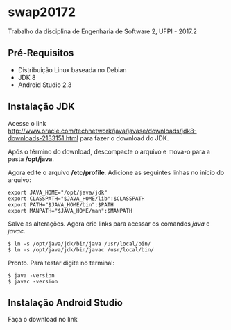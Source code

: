 # swap20172
Trabalho da disciplina de Engenharia de Software 2, UFPI - 2017.2

## Pré-Requisitos

* Distribuição Linux baseada no Debian
* JDK 8
* Android Studio 2.3

## Instalação JDK

Acesse o link http://www.oracle.com/technetwork/java/javase/downloads/jdk8-downloads-2133151.html para fazer o download do JDK.

Após o término do download, descompacte o arquivo e mova-o para a pasta **/opt/java**.

Agora edite o arquivo **/etc/profile**. Adicione as seguintes linhas no início do arquivo:

~~~
export JAVA_HOME="/opt/java/jdk"
export CLASSPATH="$JAVA_HOME/lib":$CLASSPATH
export PATH="$JAVA_HOME/bin":$PATH
export MANPATH="$JAVA_HOME/man":$MANPATH
~~~

Salve as alterações. Agora crie links para acessar os comandos *java* e *javac*.

~~~
$ ln -s /opt/java/jdk/bin/java /usr/local/bin/
$ ln -s /opt/java/jdk/bin/javac /usr/local/bin/
~~~

Pronto. Para testar digite no terminal:

~~~
$ java -version
$ javac -version
~~~

## Instalação Android Studio

Faça o download no link
